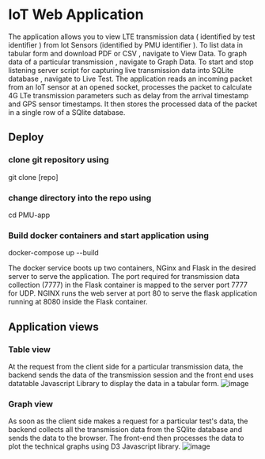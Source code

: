 # IoT  Web Application
The application allows you to view  LTE transmission data ( identified by test identifier ) from Iot Sensors (identified by PMU identifier ). 
To list data in tabular form and download PDF or CSV , navigate to View Data.
To graph data of a particular transmission , navigate to Graph Data.
To start and stop listening server script for capturing live transmission data into SQLite database , navigate to Live Test.
The application reads an incoming packet from an IoT sensor at an opened socket, processes the packet to calculate 4G LTe transmission parameters such as delay from the arrival timestamp and GPS sensor timestamps. It then stores the processed data of the packet in a single row of a SQlite database.

## Deploy 
### clone git repository using
git clone [repo]

### change directory into the repo using
cd PMU-app

### Build docker containers and start application using 
docker-compose up --build

The docker service boots up two containers, NGinx and Flask in the desired server to serve the application. 
The port required for transmission data collection (7777) in the Flask container is mapped to the server port 7777 for UDP. NGINX runs the web server at port 80 to serve the flask application running at 8080 inside the Flask container.

## Application views

### Table view 

At the request from the client side for a particular transmission data, the backend sends the data of the transmission session and the front end uses datatable Javascript Library to display the data in a tabular form.
![image](https://user-images.githubusercontent.com/36897394/188297295-8dae60ce-3b99-4ce3-a447-0c6c32e73c17.png)

### Graph view
As soon as the client side makes a request for a particular test's data, the backend collects all the transmission data from the SQlite database and sends the data to the browser. The front-end then processes the data to plot the technical graphs using D3 Javascript library. 
![image](https://user-images.githubusercontent.com/36897394/188297221-00f9abac-0954-464a-9833-80074b2671e5.png)
